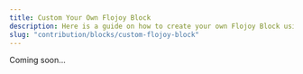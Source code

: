 ```yaml
---
title: Custom Your Own Flojoy Block
description: Here is a guide on how to create your own Flojoy Block using Python.
slug: "contribution/blocks/custom-flojoy-block"
---
```


Coming soon...
